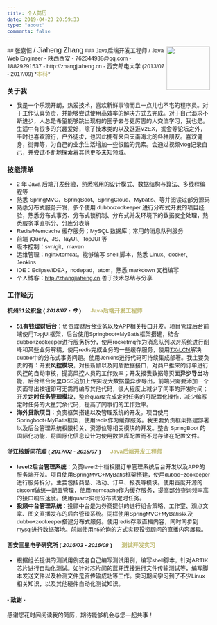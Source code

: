 ```yaml
---
title: 个人简历
date: 2019-04-23 20:59:33
type: "about"
comments: false
---
```

<link rel="stylesheet" href="https://use.fontawesome.com/releases/v5.0.13/css/all.css">
<style>
body {
    font-family: "微软雅黑", Helvetica, "微软雅黑", Arial, sans-serif;
    font-size: 13px;
    line-height: 18px;
    margin: 10px 13px 10px 13px;
}
</style>
<div style="float:right">
    <a href="https://github.com/Fatezhang"><img src="http://zhangjiaheng.cn/about/me.jpg" width="100"></a>
</div>
## <i class="fa fa-address-book"></i> 张嘉恒 <font size="3">/ <i class="fa fa-mars"></i> Jiaheng Zhang</font>
### <i class="fa fa-star"></i> Java后端开发工程师 <font size="2">/ Java Web Engineer</font> <!-- *<font size="2" color="#BDB76B">/ 期望薪资15K+</font>* -->
  - <i class="fa fa-home"></i>  陕西西安
  - <i class="fa fa-envelope-o fa-fw"></i> 762344938@qq.com
  - <i class="fa fa-mobile-phone"></i>  18829291537
  - <i class="fa fa-file-text"></i>  http://zhangjiaheng.cn
  - <i class="fa fa-university"></i> 西安邮电大学 (2013/07 - 2017/09) *<font size="2" color="#BDB76B">本科</font>*

### <i class="fa fa-user-circle-o"></i>  关于我

- 我是一个乐观开朗，热爱技术，喜欢新鲜事物而且一点儿也不宅的程序员。对于工作认真负责，并能够尝试使用高效率的解决方式去完成。对于自己渴求不断进步，人总是希望能够跳出现有的圈子去与更厉害的人交流学习，我也是。生活中有很多的兴趣爱好，除了技术类的以及逛逛V2EX，掘金等论坛之外，平时也喜欢旅行，户外徒步，也因此拥有来自天南海北的各种朋友。喜欢健身，街舞等，为自己的业余生活增加一些很酷的元素。会通过视频vlog记录自己，并尝试不断地探索着其他更多未知领域。

### <i class="fa fa-code"></i> 技能清单

- 2 年 Java 后端开发经验，熟悉常用的设计模式、数据结构与算法、多线程编程等
-  熟悉 SpringMVC、SpringBoot、SpringCloud、Mybatis、等并阅读过部分源码
- 熟悉分布式服务开发，多个使用 dubbo/zookeeper 进行分布式开发的项目经验，熟悉分布式事务、分布式锁机制、分布式并发环境下的数据安全处理，熟悉服务垂直拆分、分库分表等
- Redis/Memcache 缓存服务；MySQL 数据库；常用的消息队列服务
- 前端 jQuery、JS、layUI、TopJUI 等
- 版本控制：svn/git，maven
- 运维管理：nginx/tomcat。能够编写 shell 脚本，熟悉 Linux、docker、Jenkins
- IDE：Eclipse/IDEA，nodepad，atom，熟悉 markdown 文档编写
- 个人博客：http://zhangjiaheng.cn 善于技术总结与分享


### <i class="fa fa-id-badge"></i>  工作经历
#### <i class="fa fa-bookmark-o"></i> 杭州51公积金 ( *2018/07 - 今* ) &nbsp;&nbsp;&nbsp;&nbsp; <font size="2" color="#BDB76B">Java后端开发工程师</font>
  - **51有钱理财后台**：负责理财后台业务以及APP相关接口开发。项目管理后台前端使用TopjUI框架，后台使用Springboot+MyBatis框架搭建，结合dubbo+zookeeper进行服务拆分，使用rocketmq作为消息队列以对系统进行削峰和某些业务解耦，使用redis完成业务的一些缓存服务，使用[TX-LCN](https://www.txlcn.org/zh-cn/docs/demo/env.html)解决dubbo中的分布式事务问题。使用Jenkins进行代码可持续集成部署。我主要负责的有：开发**风控模块**，对接新颜以及同盾数据接口，对商户推来的订单进行风控的自动审核，提高风控人员的工作效率；开发报表数据等页面**异步导出**功能，后台结合阿里OSS追加上传实现大数据量异步导出，前端只需要添加一个页面导出按钮即可无需再编写其他代码，很大程度上减少了同事的开发时间；开发**定时任务管理模块**，整合quartz完成定时任务的可配置化操作，减少编写定时任务的大量冗余代码，提高了同事们的工作效率。
  - **海外贷款项目**：负责框架搭建以及管理系统的开发。项目使用Springboot+MyBatis框架，使用redis作为缓存服务。我主要负责框架搭建部署以及后台管理系统权限相关、资源位等相关模块的开发。整合 SpringBoot 的国际化功能，将国际化信息设计为使用数据库配置而不是存储在配置文件。

#### <i class="fa fa-bookmark-o"></i> 浙江核新同花顺 ( *2017/02 - 2018/07* ) &nbsp;&nbsp;&nbsp;&nbsp; <font size="2" color="#BDB76B">Java后端开发工程师</font>
  - **level2后台管理系统**：负责level2十档权限订单管理系统后台开发以及APP的服务端开发。项目使用SpringMVC+MyBatis框架搭建，使用dubbo+zookeeper进行服务拆分。主要包括商品、活动、订单、报表等模块。使用百度开源的disconf做统一配置管理，使用memcache作为缓存服务，提高部分查询频率高的接口响应速度。使用quartz实现分布式定时任务。
  - **投顾中台管理系统**：投顾中台是为券商提供的进行组合策略、工作室、观点文章、图文直播发布的后台管理系统。同样使用SpringMVC+MyBatis以及dubbo+zookeeper搭建分布式服务。使用redis存取直播内容，同时同步到mysql进行数据落地。前端使用h5轮询的方式实现投资顾问的直播内容展现。

#### <i class="fa fa-bookmark-o"></i> 西安三星电子研究所 ( *2016/03 - 2016/08* ) &nbsp;&nbsp;&nbsp;&nbsp; <font size="2" color="#BDB76B">测试开发实习</font>
  - 根据组长提供的测试用例或者自己编写测试用例，编写shell脚本，针对ARTIK芯片进行自动化测试。如针对芯片间的蓝牙连接进行文件传输测试等，编写脚本发送文件以及检测文件是否传输成功等工作。实习期间学习到了不少Linux相关知识，以及其他硬件自动化测试知识。

#### - 致谢 -

感谢您花时间阅读我的简历，期待能够机会与您一起共事！
